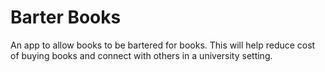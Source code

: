 # Barter Books

An app to allow books to be bartered for books. This will help reduce cost of buying books and connect with others in a university setting.